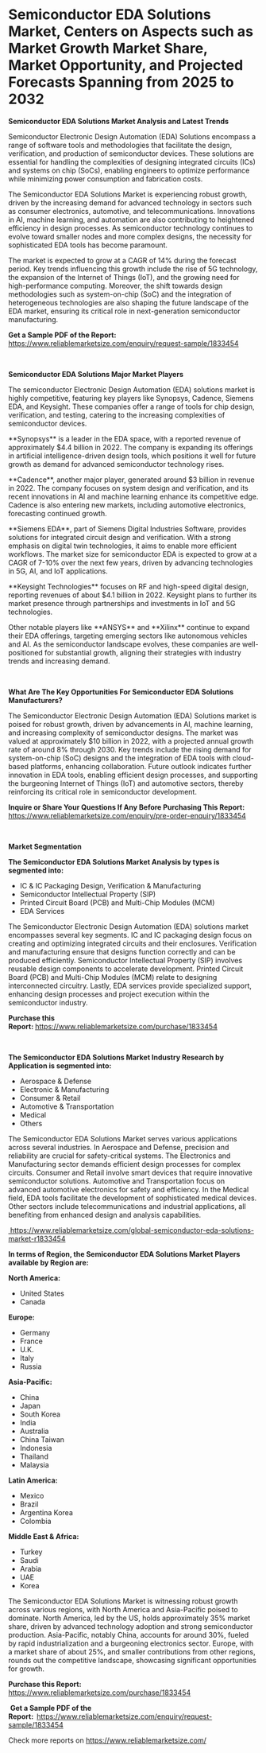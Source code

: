 <p><h1>Semiconductor EDA Solutions Market, Centers on Aspects such as Market Growth Market Share, Market Opportunity, and Projected Forecasts Spanning from 2025 to 2032</h1></p><p><strong>Semiconductor EDA Solutions Market Analysis and Latest Trends</strong></p>
<p><p>Semiconductor Electronic Design Automation (EDA) Solutions encompass a range of software tools and methodologies that facilitate the design, verification, and production of semiconductor devices. These solutions are essential for handling the complexities of designing integrated circuits (ICs) and systems on chip (SoCs), enabling engineers to optimize performance while minimizing power consumption and fabrication costs.</p><p>The Semiconductor EDA Solutions Market is experiencing robust growth, driven by the increasing demand for advanced technology in sectors such as consumer electronics, automotive, and telecommunications. Innovations in AI, machine learning, and automation are also contributing to heightened efficiency in design processes. As semiconductor technology continues to evolve toward smaller nodes and more complex designs, the necessity for sophisticated EDA tools has become paramount.</p><p>The market is expected to grow at a CAGR of 14% during the forecast period. Key trends influencing this growth include the rise of 5G technology, the expansion of the Internet of Things (IoT), and the growing need for high-performance computing. Moreover, the shift towards design methodologies such as system-on-chip (SoC) and the integration of heterogeneous technologies are also shaping the future landscape of the EDA market, ensuring its critical role in next-generation semiconductor manufacturing.</p></p>
<p><strong>Get a Sample PDF of the Report:&nbsp;</strong> <a href="https://www.reliablemarketsize.com/enquiry/request-sample/1833454?utm_campaign=3075&utm_medium=2&utm_source=Github&utm_content=ia&utm_term=26032025&utm_id=semiconductor-eda-solutions">https://www.reliablemarketsize.com/enquiry/request-sample/1833454</a></p>
<p>&nbsp;</p>
<p><strong>Semiconductor EDA Solutions Major Market Players</strong></p>
<p><p>The semiconductor Electronic Design Automation (EDA) solutions market is highly competitive, featuring key players like Synopsys, Cadence, Siemens EDA, and Keysight. These companies offer a range of tools for chip design, verification, and testing, catering to the increasing complexities of semiconductor devices.</p><p>**Synopsys** is a leader in the EDA space, with a reported revenue of approximately $4.4 billion in 2022. The company is expanding its offerings in artificial intelligence-driven design tools, which positions it well for future growth as demand for advanced semiconductor technology rises.</p><p>**Cadence**, another major player, generated around $3 billion in revenue in 2022. The company focuses on system design and verification, and its recent innovations in AI and machine learning enhance its competitive edge. Cadence is also entering new markets, including automotive electronics, forecasting continued growth.</p><p>**Siemens EDA**, part of Siemens Digital Industries Software, provides solutions for integrated circuit design and verification. With a strong emphasis on digital twin technologies, it aims to enable more efficient workflows. The market size for semiconductor EDA is expected to grow at a CAGR of 7-10% over the next few years, driven by advancing technologies in 5G, AI, and IoT applications.</p><p>**Keysight Technologies** focuses on RF and high-speed digital design, reporting revenues of about $4.1 billion in 2022. Keysight plans to further its market presence through partnerships and investments in IoT and 5G technologies.</p><p>Other notable players like **ANSYS** and **Xilinx** continue to expand their EDA offerings, targeting emerging sectors like autonomous vehicles and AI. As the semiconductor landscape evolves, these companies are well-positioned for substantial growth, aligning their strategies with industry trends and increasing demand.</p></p>
<p>&nbsp;</p>
<p><strong>What Are The Key Opportunities For Semiconductor EDA Solutions Manufacturers?</strong></p>
<p><p>The Semiconductor Electronic Design Automation (EDA) Solutions market is poised for robust growth, driven by advancements in AI, machine learning, and increasing complexity of semiconductor designs. The market was valued at approximately $10 billion in 2022, with a projected annual growth rate of around 8% through 2030. Key trends include the rising demand for system-on-chip (SoC) designs and the integration of EDA tools with cloud-based platforms, enhancing collaboration. Future outlook indicates further innovation in EDA tools, enabling efficient design processes, and supporting the burgeoning Internet of Things (IoT) and automotive sectors, thereby reinforcing its critical role in semiconductor development.</p></p>
<p><strong>Inquire or Share Your Questions If Any Before Purchasing This Report:</strong> <a href="https://www.reliablemarketsize.com/enquiry/pre-order-enquiry/1833454?utm_campaign=3075&utm_medium=2&utm_source=Github&utm_content=ia&utm_term=26032025&utm_id=semiconductor-eda-solutions">https://www.reliablemarketsize.com/enquiry/pre-order-enquiry/1833454</a></p>
<p>&nbsp;</p>
<p><strong>Market Segmentation</strong></p>
<p><strong>The Semiconductor EDA Solutions Market Analysis by types is segmented into:</strong></p>
<p><ul><li>IC & IC Packaging Design, Verification & Manufacturing</li><li>Semiconductor Intellectual Property (SIP)</li><li>Printed Circuit Board (PCB) and Multi-Chip Modules (MCM)</li><li>EDA Services</li></ul></p>
<p><p>The Semiconductor Electronic Design Automation (EDA) solutions market encompasses several key segments. IC and IC packaging design focus on creating and optimizing integrated circuits and their enclosures. Verification and manufacturing ensure that designs function correctly and can be produced efficiently. Semiconductor Intellectual Property (SIP) involves reusable design components to accelerate development. Printed Circuit Board (PCB) and Multi-Chip Modules (MCM) relate to designing interconnected circuitry. Lastly, EDA services provide specialized support, enhancing design processes and project execution within the semiconductor industry.</p></p>
<p><strong>Purchase this Report:&nbsp;</strong><a href="https://www.reliablemarketsize.com/purchase/1833454?utm_campaign=3075&utm_medium=2&utm_source=Github&utm_content=ia&utm_term=26032025&utm_id=semiconductor-eda-solutions">https://www.reliablemarketsize.com/purchase/1833454</a></p>
<p>&nbsp;</p>
<p><strong>The Semiconductor EDA Solutions Market Industry Research by Application is segmented into:</strong></p>
<p><ul><li>Aerospace & Defense</li><li>Electronic & Manufacturing</li><li>Consumer & Retail</li><li>Automotive & Transportation</li><li>Medical</li><li>Others</li></ul></p>
<p><p>The Semiconductor EDA Solutions Market serves various applications across several industries. In Aerospace and Defense, precision and reliability are crucial for safety-critical systems. The Electronics and Manufacturing sector demands efficient design processes for complex circuits. Consumer and Retail involve smart devices that require innovative semiconductor solutions. Automotive and Transportation focus on advanced automotive electronics for safety and efficiency. In the Medical field, EDA tools facilitate the development of sophisticated medical devices. Other sectors include telecommunications and industrial applications, all benefiting from enhanced design and analysis capabilities.</p></p>
<p><a href="https://www.reliablemarketsize.com/global-semiconductor-eda-solutions-market-r1833454?utm_campaign=3075&utm_medium=2&utm_source=Github&utm_content=ia&utm_term=26032025&utm_id=semiconductor-eda-solutions">&nbsp;https://www.reliablemarketsize.com/global-semiconductor-eda-solutions-market-r1833454</a></p>
<p><strong>In terms of Region, the Semiconductor EDA Solutions Market Players available by Region are:</strong></p>
<p>
    <p> <strong> North America: </strong>
        <ul>
            <li>United States</li>
            <li>Canada</li>
        </ul>
        </p> 
    <p> <strong> Europe: </strong>
        <ul>
            <li>Germany</li>
            <li>France</li>
            <li>U.K.</li>
            <li>Italy</li>
            <li>Russia</li>
        </ul>
        </p> 
    <p> <strong> Asia-Pacific: </strong>
        <ul>
            <li>China</li>
            <li>Japan</li>
            <li>South Korea</li>
            <li>India</li>
            <li>Australia</li>
            <li>China Taiwan</li>
            <li>Indonesia</li>
            <li>Thailand</li>
            <li>Malaysia</li>
        </ul>
        </p> 
    <p> <strong> Latin America: </strong>
        <ul>
            <li>Mexico</li>
            <li>Brazil</li>
            <li>Argentina Korea</li>
            <li>Colombia</li>
        </ul>
        </p> 
    <p> <strong> Middle East & Africa: </strong>
        <ul>
            <li>Turkey</li>
            <li>Saudi</li>
            <li>Arabia</li>
            <li>UAE</li>
            <li>Korea</li>
        </ul>
    </p>
    </p>
<p><p>The Semiconductor EDA Solutions Market is witnessing robust growth across various regions, with North America and Asia-Pacific poised to dominate. North America, led by the US, holds approximately 35% market share, driven by advanced technology adoption and strong semiconductor production. Asia-Pacific, notably China, accounts for around 30%, fueled by rapid industrialization and a burgeoning electronics sector. Europe, with a market share of about 25%, and smaller contributions from other regions, rounds out the competitive landscape, showcasing significant opportunities for growth.</p></p>
<p><strong>Purchase this Report: </strong><a href="https://www.reliablemarketsize.com/purchase/1833454?utm_campaign=3075&utm_medium=2&utm_source=Github&utm_content=ia&utm_term=26032025&utm_id=semiconductor-eda-solutions">https://www.reliablemarketsize.com/purchase/1833454</a></p>
<p>&nbsp;<strong>Get a Sample PDF of the Report:&nbsp;&nbsp;</strong><a href="https://www.reliablemarketsize.com/enquiry/request-sample/1833454?utm_campaign=3075&utm_medium=2&utm_source=Github&utm_content=ia&utm_term=26032025&utm_id=semiconductor-eda-solutions">https://www.reliablemarketsize.com/enquiry/request-sample/1833454</a></p>
<p><strong></strong></p>
<p>Check more reports on <a href="https://www.reliablemarketsize.com/?utm_campaign=3075&utm_medium=2&utm_source=Github&utm_content=ia&utm_term=26032025&utm_id=semiconductor-eda-solutions">https://www.reliablemarketsize.com/</a></p>